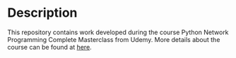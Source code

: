 # Description

This repository contains work developed during the course Python Network Programming Complete Masterclass from Udemy.
More details about the course can be found at [here](https://www.udemy.com/course/python-programming-for-real-life-networking-use).
